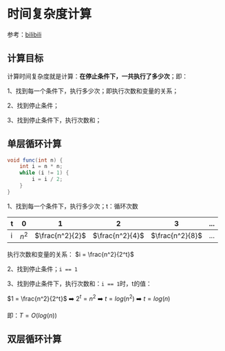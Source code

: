 # 时间复杂度计算

参考：[bilibili](https://www.bilibili.com/video/BV13d4y1K74p/?spm_id_from=333.337.search-card.all.click&vd_source=ce67cf212f4a949cf75348b5404c5e27)

## 计算目标
计算时间复杂度就是计算：**在停止条件下，一共执行了多少次**；即：

1、找到每一个条件下，执行多少次；即执行次数和变量的关系；

2、找到停止条件；

3、找到停止条件下，执行次数和；

## 单层循环计算

```java
void func(int n) {
    int i = n * n;
    while (i != 1) {
        i = i / 2;
    }
}
```
1、找到每一个条件下，执行多少次；t：循环次数

| t   | 0     | 1               | 2               | 3               | ... |
| --- | ----- | --------------- | --------------- | --------------- | --- |
| i   | $n^2$ | $\frac{n^2}{2}$ | $\frac{n^2}{4}$ | $\frac{n^2}{8}$ | ... |

执行次数和变量的关系： $i = \frac{n^2}{2^t}$

2、找到停止条件；`i == 1`

3、找到停止条件下，执行次数和：`i == 1`时，t的值：

$1 = \frac{n^2}{2^t}$  ➡️ $2^t = n^2$ ➡️ $t = log(n^2)$ ➡️ $t = log(n)$

即：$T = O(log(n))$

## 双层循环计算
